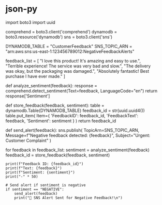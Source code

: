 # json-py
import boto3
import uuid

comprehend = boto3.client('comprehend')
dynamodb = boto3.resource('dynamodb')
sns = boto3.client('sns')

DYNAMODB_TABLE = "CustomerFeedback"
SNS_TOPIC_ARN = "arn:aws:sns:us-east-1:123456789012:NegativeFeedbackAlerts"

feedback_list = [
    "I love this product! It's amazing and easy to use.",
    "Terrible experience! The service was very bad and slow.",
    "The delivery was okay, but the packaging was damaged.",
    "Absolutely fantastic! Best purchase I have ever made."
]

def analyze_sentiment(feedback):
    response = comprehend.detect_sentiment(Text=feedback, LanguageCode="en")
    return response['Sentiment']

def store_feedback(feedback, sentiment):
    table = dynamodb.Table(DYNAMODB_TABLE)
    feedback_id = str(uuid.uuid4())
    table.put_item(
        Item={
            'FeedbackID': feedback_id,
            'FeedbackText': feedback,
            'Sentiment': sentiment
        }
    )
    return feedback_id
    
def send_alert(feedback):
    sns.publish(
        TopicArn=SNS_TOPIC_ARN,
        Message=f"Negative feedback detected: {feedback}",
        Subject="Urgent: Customer Complaint"
    )


for feedback in feedback_list:
    sentiment = analyze_sentiment(feedback)
    feedback_id = store_feedback(feedback, sentiment)
    
    print(f"Feedback ID: {feedback_id}")
    print(f"Text: {feedback}")
    print(f"Sentiment: {sentiment}")
    print("-" * 50)
    
    # Send alert if sentiment is negative
    if sentiment == "NEGATIVE":
        send_alert(feedback)
        print("🔴 SNS Alert Sent for Negative Feedback!\n")
